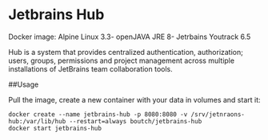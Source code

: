 # Jetbrains Hub
Docker image: Alpine Linux 3.3- openJAVA JRE 8- Jetrbains Youtrack 6.5

Hub is a system that provides centralized authentication, authorization; users, groups, permissions and project management across multiple installations of JetBrains team collaboration tools.

##Usage

Pull the image, create a new container with your data in volumes and start it:

```docker pull boutch/jetbrains-hub
docker create --name jetbrains-hub -p 8080:8080 -v /srv/jetnraons-hub:/var/lib/hub --restart=always boutch/jetbrains-hub
docker start jetbrains-hub
```
